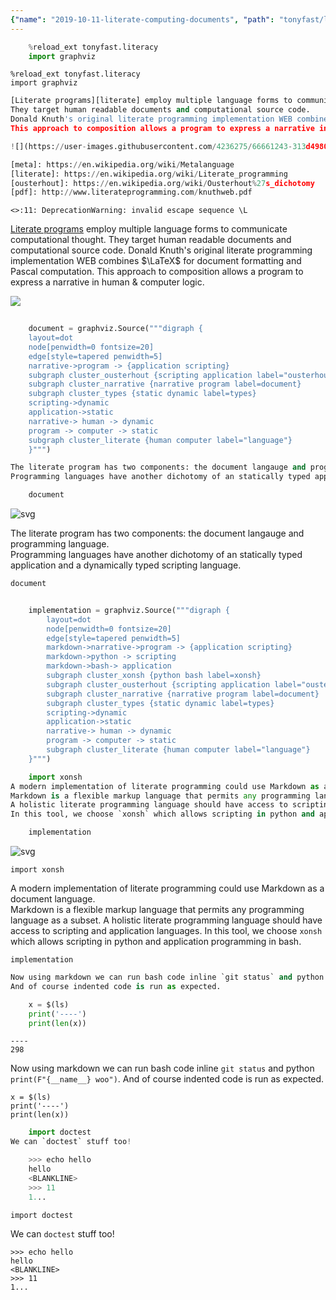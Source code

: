 ```yaml
---
{"name": "2019-10-11-literate-computing-documents", "path": "tonyfast/literacy", "modified_date": "December 12, 2019"}
---
```

```python
    %reload_ext tonyfast.literacy
    import graphviz
```


    %reload_ext tonyfast.literacy
    import graphviz



```python
[Literate programs][literate] employ multiple language forms to communicate computational thought.
They target human readable documents and computational source code.
Donald Knuth's original literate programming implementation WEB combines $\LaTeX$ for document formatting and Pascal computation.
This approach to composition allows a program to express a narrative in human & computer logic.

![](https://user-images.githubusercontent.com/4236275/66661243-313d4980-ec36-11e9-93bc-159498cde227.png)

[meta]: https://en.wikipedia.org/wiki/Metalanguage
[literate]: https://en.wikipedia.org/wiki/Literate_programming
[ousterhout]: https://en.wikipedia.org/wiki/Ousterhout%27s_dichotomy
[pdf]: http://www.literateprogramming.com/knuthweb.pdf
```

    <>:11: DeprecationWarning: invalid escape sequence \L



[Literate programs][literate] employ multiple language forms to communicate computational thought.
They target human readable documents and computational source code.
Donald Knuth's original literate programming implementation WEB combines $\LaTeX$ for document formatting and Pascal computation.
This approach to composition allows a program to express a narrative in human & computer logic.

![](https://user-images.githubusercontent.com/4236275/66661243-313d4980-ec36-11e9-93bc-159498cde227.png)

[meta]: https://en.wikipedia.org/wiki/Metalanguage
[literate]: https://en.wikipedia.org/wiki/Literate_programming
[ousterhout]: https://en.wikipedia.org/wiki/Ousterhout%27s_dichotomy
[pdf]: http://www.literateprogramming.com/knuthweb.pdf



```python
    
    document = graphviz.Source("""digraph {
    layout=dot
    node[penwidth=0 fontsize=20]
    edge[style=tapered penwidth=5]
    narrative->program -> {application scripting}
    subgraph cluster_ousterhout {scripting application label="ousterhout's\ndichotomy"}
    subgraph cluster_narrative {narrative program label=document}
    subgraph cluster_types {static dynamic label=types}
    scripting->dynamic
    application->static
    narrative-> human -> dynamic
    program -> computer -> static
    subgraph cluster_literate {human computer label="language"}
    }""")
```


```python
The literate program has two components: the document langauge and programming language.  
Programming languages have another dichotomy of an statically typed application and a dynamically typed scripting language.

    document
```




![svg](output_3_0.svg)




The literate program has two components: the document langauge and programming language.  
Programming languages have another dichotomy of an statically typed application and a dynamically typed scripting language.

    document



```python
    
    implementation = graphviz.Source("""digraph {
        layout=dot
        node[penwidth=0 fontsize=20]
        edge[style=tapered penwidth=5]
        markdown->narrative->program -> {application scripting}
        markdown->python -> scripting
        markdown->bash-> application
        subgraph cluster_xonsh {python bash label=xonsh}
        subgraph cluster_ousterhout {scripting application label="ousterhout's\ndichotomy"}
        subgraph cluster_narrative {narrative program label=document}
        subgraph cluster_types {static dynamic label=types}
        scripting->dynamic
        application->static
        narrative-> human -> dynamic
        program -> computer -> static
        subgraph cluster_literate {human computer label="language"}
    }""")
```


```python
    import xonsh
A modern implementation of literate programming could use Markdown as a document language.  
Markdown is a flexible markup language that permits any programming language as a subset.
A holistic literate programming language should have access to scripting and application languages.
In this tool, we choose `xonsh` which allows scripting in python and application programming in bash.

    implementation
```




![svg](output_5_0.svg)




    import xonsh
A modern implementation of literate programming could use Markdown as a document language.  
Markdown is a flexible markup language that permits any programming language as a subset.
A holistic literate programming language should have access to scripting and application languages.
In this tool, we choose `xonsh` which allows scripting in python and application programming in bash.

    implementation



```python
Now using markdown we can run bash code inline `git status` and python `print(F"{__name__} woo")`.
And of course indented code is run as expected.

    x = $(ls)
    print('----')
    print(len(x))
```

    ----
    298



Now using markdown we can run bash code inline `git status` and python `print(F"{__name__} woo")`.
And of course indented code is run as expected.

    x = $(ls)
    print('----')
    print(len(x))



```python
    import doctest
We can `doctest` stuff too!

    >>> echo hello
    hello
    <BLANKLINE>
    >>> 11
    1...
```


    import doctest
We can `doctest` stuff too!

    >>> echo hello
    hello
    <BLANKLINE>
    >>> 11
    1...

